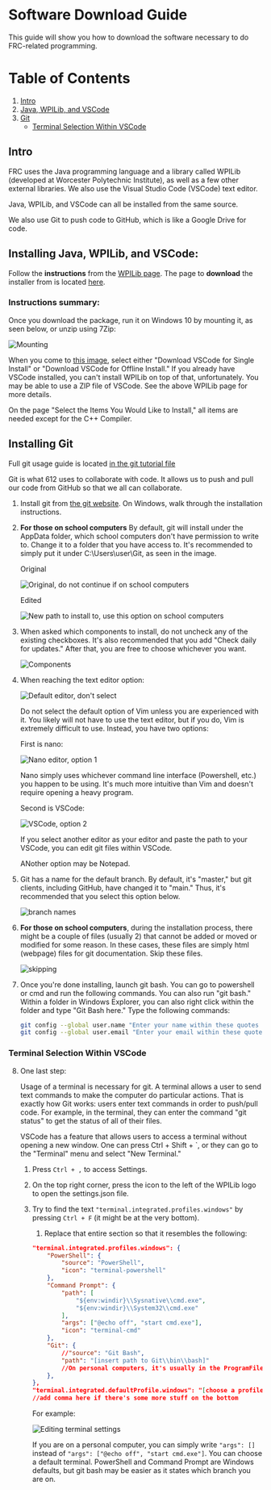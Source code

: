 # Software Download Guide

This guide will show you how to download the software necessary to do FRC-related programming.

# Table of Contents
1. [Intro](##Intro)
2. [Java, WPILib, and VSCode](#Installing-Java,-WPILib,-and-VSCode)
3. [Git](#Installing-Git)
    * [Terminal Selection Within VSCode](#Terminal-Selection-Within-VSCode)

## Intro

FRC uses the Java programming language and a library called WPILib (developed at Worcester Polytechnic Institute), as well as a few other external libraries. We also use the Visual Studio Code (VSCode) text editor.

Java, WPILib, and VSCode can all be installed from the same source.

We also use Git to push code to GitHub, which is like a Google Drive for code.

## Installing Java, WPILib, and VSCode:

Follow the **instructions** from the [WPILib page](https://docs.wpilib.org/en/stable/docs/zero-to-robot/step-2/wpilib-setup.html). The page to **download** the installer from is located [here](https://github.com/wpilibsuite/allwpilib/releases).

### Instructions summary:

Once you download the package, run it on Windows 10 by mounting it, as seen below, or unzip using 7Zip:

![Mounting](https://docs.wpilib.org/en/stable/_images/extract-windows-10.png)

When you come to [this image](https://docs.wpilib.org/en/stable/_images/installer-vscode-download.png), select either "Download VSCode for Single Install" or "Download VSCode for Offline Install." If you already have VSCode installed, you can't install WPILib on top of that, unfortunately. You may be able to use a ZIP file of VSCode. See the above WPILib page for more details.

On the page "Select the Items You Would Like to Install," all items are needed except for the C++ Compiler.

## Installing Git

Full git usage guide is located [in the git tutorial file](Tutorials/GIT-USAGE-GUIDE.md)

Git is what 612 uses to collaborate with code. It allows us to push and pull our code from GitHub so that we all can collaborate.

1. Install git from [the git website](https://git-scm.com/). On Windows, walk through the installation instructions.

2. **For those on school computers** By default, git will install under the AppData folder, which school computers don't have permission to write to. Change it to a folder that you have access to. It's recommended to simply put it under C:\Users\user\Git, as seen in the image.
    
    Original

    ![Original, do not continue if on school computers](static/downloadGuide/git01_PathDefault.png)    
    
    Edited
    
    ![New path to install to, use this option on school computers](static/downloadGuide/git02_PathNew.png)

3. When asked which components to install, do not uncheck any of the existing checkboxes. It's also recommended that you add "Check daily for updates." After that, you are free to choose whichever you want.
    
    ![Components](static/downloadGuide/git03_Components.png)

4. When reaching the text editor option:

    ![Default editor, don't select](static/downloadGuide/git04_EditorDefault.png)

    Do not select the default option of Vim unless you are experienced with it. You likely will not have to use the text editor, but if you do, Vim is extremely difficult to use.
    Instead, you have two options:
    
    First is nano:
    
    ![Nano editor, option 1](static/downloadGuide/git05_EditorNano.png)
    
    Nano simply uses whichever command line interface (Powershell, etc.) you happen to be using. It's much more intuitive than Vim and doesn't require opening a heavy program.

    Second is VSCode:
    
    ![VSCode, option 2](static/downloadGuide/git06_EditorVSCode.png)
    
    If you select another editor as your editor and paste the path to your VSCode, you can edit git files within VSCode.
    
    ANother option may be Notepad.

5. Git has a name for the default branch. By default, it's "master," but git clients, including GitHub, have changed it to "main." Thus, it's recommended that you select this option below.
    
    ![branch names](static/downloadGuide/git07_Branch.png)

6. **For those on school computers**, during the installation process, there might be a couple of files (usually 2) that cannot be added or moved or modified for some reason. In these cases, these files are simply html (webpage) files for git documentation. Skip these files.
    
    ![skipping](static/downloadGuide/git08_Skip.png)

7. Once you're done installing, launch git bash. You can go to powershell or cmd and run the following commands. You can also run "git bash." Within a folder in Windows Explorer, you can also right click within the folder and type "Git Bash here."
Type the following commands:
    ```bash
    git config --global user.name "Enter your name within these quotes here"
    git config --global user.email "Enter your email within these quotes here."
    ```

### Terminal Selection Within VSCode
8. One last step:

    Usage of a terminal is necessary for git. A terminal allows a user to send text commands to make the computer do particular actions. That is exactly how Git works: users enter text commands in order to push/pull code. For example, in the terminal, they can enter the command "git status" to get the status of all of their files.

    VSCode has a feature that allows users to access a terminal without opening a new window. One can press Ctrl + Shift + `, or they can go to the "Terminal" menu and select "New Terminal."

    1. Press ```Ctrl + ,``` to access Settings.
    2. On the top right corner, press the icon to the left of the WPILib logo to open the settings.json file.
    3. Try to find the text ```"terminal.integrated.profiles.windows"``` by pressing ```Ctrl + F``` (it might be at the very bottom).   
        1. Replace that entire section so that it resembles the following:

        ```JSON
        "terminal.integrated.profiles.windows": {
            "PowerShell": {
                "source": "PowerShell",
                "icon": "terminal-powershell"
            },
            "Command Prompt": {
                "path": [
                    "${env:windir}\\Sysnative\\cmd.exe",
                    "${env:windir}\\System32\\cmd.exe"
                ],
                "args": ["@echo off", "start cmd.exe"],
                "icon": "terminal-cmd"
            },
            "Git": {
                //"source": "Git Bash",
                "path": "[insert path to Git\\bin\\bash]"
                //On personal computers, it's usually in the ProgramFiles directory. School computers, it's wherever you installed it to.
            },
        },
        "terminal.integrated.defaultProfile.windows": "[choose a profile here]"
        //add comma here if there's some more stuff on the bottom
        ```

        For example:

        ![Editing terminal settings](static/downloadGuide/git10_settings.json.png)

        If you are on a personal computer, you can simply write ```"args": []``` instead of ```"args": ["@echo off", "start cmd.exe"]```.
        You can choose a default terminal. PowerShell and Command Prompt are Windows defaults, but git bash may be easier as it states which branch you are on.